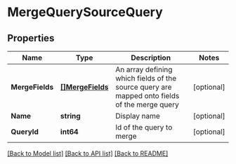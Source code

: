 # MergeQuerySourceQuery

## Properties

Name | Type | Description | Notes
------------ | ------------- | ------------- | -------------
**MergeFields** | [**[]MergeFields**](MergeFields.md) | An array defining which fields of the source query are mapped onto fields of the merge query | [optional] 
**Name** | **string** | Display name | [optional] 
**QueryId** | **int64** | Id of the query to merge | [optional] 

[[Back to Model list]](../README.md#documentation-for-models) [[Back to API list]](../README.md#documentation-for-api-endpoints) [[Back to README]](../README.md)


